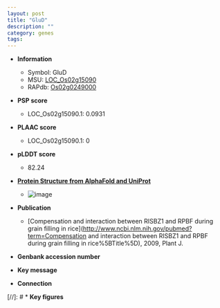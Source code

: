 ```yaml
---
layout: post
title: "GluD"
description: ""
category: genes
tags: 
---
```


* **Information**  
    + Symbol: GluD  
    + MSU: [LOC_Os02g15090](http://rice.plantbiology.msu.edu/cgi-bin/ORF_infopage.cgi?orf=LOC_Os02g15090)  
    + RAPdb: [Os02g0249000](http://rapdb.dna.affrc.go.jp/viewer/gbrowse_details/irgsp1?name=Os02g0249000)  

* **PSP score**  
    + LOC_Os02g15090.1: 0.0931 

* **PLAAC score**  
    + LOC_Os02g15090.1: 0 

* **pLDDT score**
    + 82.24

* **[Protein Structure from AlphaFold and UniProt](https://www.uniprot.org/uniprotkb/Q6K508/entry#structure)**
    + ![image](https://ricepsp.github.io/images/Q6/AF-Q6K508-F1.png)

* **Publication**  
    + [Compensation and interaction between RISBZ1 and RPBF during grain filling in rice](http://www.ncbi.nlm.nih.gov/pubmed?term=Compensation and interaction between RISBZ1 and RPBF during grain filling in rice%5BTitle%5D), 2009, Plant J.

* **Genbank accession number**  

* **Key message**  

* **Connection**  

[//]: # * **Key figures**  


